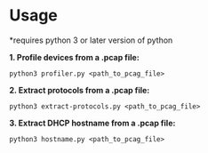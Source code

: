 # Usage
*requires python 3 or later version of python

**1. Profile devices from a .pcap file:**

    python3 profiler.py <path_to_pcag_file>

**2. Extract protocols from a .pcap file:**

    python3 extract-protocols.py <path_to_pcag_file>
    
**3. Extract DHCP hostname from a .pcap file:**
    
    python3 hostname.py <path_to_pcag_file>


